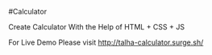 #Calculator

Create Calculator With the Help of HTML + CSS + JS

For Live Demo Please visit 
http://talha-calculator.surge.sh/
